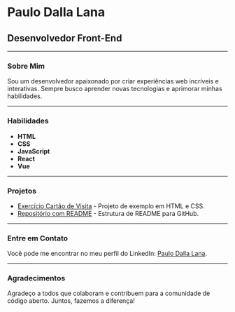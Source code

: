 # Paulo Dalla Lana  

## Desenvolvedor Front-End  

---  

### Sobre Mim  
Sou um desenvolvedor apaixonado por criar experiências web incríveis e interativas. Sempre busco aprender novas tecnologias e aprimorar minhas habilidades.  

---  

### Habilidades  
- **HTML**   
- **CSS**  
- **JavaScript**  
- **React**  
- **Vue**  

---  

### Projetos  
- [Exercício Cartão de Visita](https://github.com/paulinhodallalana/exercicio-cartao-de-visita) - Projeto de exemplo em HTML e CSS.  
- [Repositório com README](https://github.com/paulinhodallalana/repositorio-com-redme) - Estrutura de README para GitHub.  

---  

### Entre em Contato  
Você pode me encontrar no meu perfil do LinkedIn: [Paulo Dalla Lana](https://www.linkedin.com/in/paulo-dalla-lana-91510ba9/).  

---  

### Agradecimentos  
Agradeço a todos que colaboram e contribuem para a comunidade de código aberto. Juntos, fazemos a diferença!  
